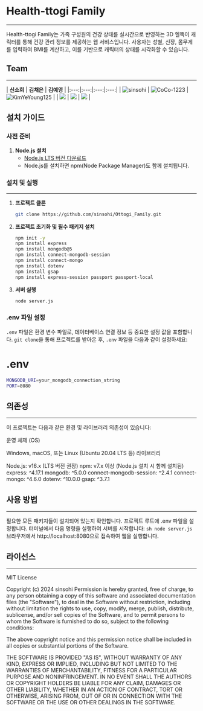 # Health-ttogi Family
---
Health-ttogi Family는 가족 구성원의 건강 상태를 실시간으로 반영하는 3D 헬뚝이 캐릭터를 통해 건강 관리 정보를 제공하는 웹 서비스입니다. 
사용자는 성별, 신장, 몸무게를 입력하여 BMI를 계산하고, 이를 기반으로 캐릭터의 상태를 시각화할 수 있습니다.

## Team
----
| **신소희** | **김채은** | **김예영** |
|:---:|:---:|:---:|:---:|
| ![sinsohi](https://github.com/sinsohi.png) | ![CoCo-1223](https://github.com/CoCo-1223.png) | ![KimYeYoung125](https://github.com/KimYeYoung125.png) |
| <a href="mailto:sinsohi4280@gmail.com"><img src="https://img.shields.io/badge/EMAIL-F0F0F0?style=flat-square&logo=Gmail&logoColor=orange&link=mailto:sinsohi4280@gmail.com"/></a> | <a href="mailto:kimco2104@naver.com"><img src="https://img.shields.io/badge/EMAIL-F0F0F0?style=flat-square&logo=Gmail&logoColor=orange&link=mailto:kimco2104@naver.com"/></a> | <a href="mailto:pindoll76@naver.com"><img src="https://img.shields.io/badge/EMAIL-F0F0F0?style=flat-square&logo=Gmail&logoColor=orange&=flat-square&logo=Gmail&logoColor=orange&link=mailto:pindoll76@naver.com"/></a> |


## 설치 가이드

### 사전 준비

1. **Node.js 설치**
    - [Node.js LTS 버전 다운로드](https://nodejs.org/)
    - Node.js를 설치하면 npm(Node Package Manager)도 함께 설치됩니다.

### 설치 및 실행
---
1. **프로젝트 클론**
    ```sh
    git clone https://github.com/sinsohi/Ottogi_Family.git
    ```

2. **프로젝트 초기화 및 필수 패키지 설치**
    ```sh
    npm init -y
    npm install express
    npm install mongodb@5
    npm install connect-mongodb-session
    npm install connect-mongo
    npm install dotenv
    npm install gsap
    npm install express-session passport passport-local
    ```

3. **서버 실행**
    ```sh
    node server.js
    ```

### .env 파일 설정

`.env` 파일은 환경 변수 파일로, 데이터베이스 연결 정보 등 중요한 설정 값을 포함합니다.
`git clone`을 통해 프로젝트를 받아온 후, `.env` 파일을 다음과 같이 설정하세요:

# .env
  ```sh
  MONGODB_URI=your_mongodb_connection_string
  PORT=8080
  ```

## 의존성
---
이 프로젝트는 다음과 같은 환경 및 라이브러리 의존성이 있습니다:

운영 체제 (OS)

Windows, macOS, 또는 Linux (Ubuntu 20.04 LTS 등)
라이브러리

Node.js: v16.x (LTS 버전 권장)
npm: v7.x 이상 (Node.js 설치 시 함께 설치됨)
express: ^4.17.1
mongodb: ^5.0.0
connect-mongodb-session: ^2.4.1
connect-mongo: ^4.6.0
dotenv: ^10.0.0
gsap: ^3.7.1


## 사용 방법
---
필요한 모든 패키지들이 설치되어 있는지 확인합니다.
프로젝트 루트에 .env 파일을 설정합니다.
터미널에서 다음 명령을 실행하여 서버를 시작합니다:
    ```sh
    node server.js
    ```
브라우저에서 http://localhost:8080으로 접속하여 웹을 실행합니다.

## 라이선스
---
MIT License

Copyright (c) 2024 sinsohi
Permission is hereby granted, free of charge, to any person obtaining a copy
of this software and associated documentation files (the "Software"), to deal
in the Software without restriction, including without limitation the rights
to use, copy, modify, merge, publish, distribute, sublicense, and/or sell
copies of the Software, and to permit persons to whom the Software is
furnished to do so, subject to the following conditions:

The above copyright notice and this permission notice shall be included in all
copies or substantial portions of the Software.

THE SOFTWARE IS PROVIDED "AS IS", WITHOUT WARRANTY OF ANY KIND, EXPRESS OR
IMPLIED, INCLUDING BUT NOT LIMITED TO THE WARRANTIES OF MERCHANTABILITY,
FITNESS FOR A PARTICULAR PURPOSE AND NONINFRINGEMENT. IN NO EVENT SHALL THE
AUTHORS OR COPYRIGHT HOLDERS BE LIABLE FOR ANY CLAIM, DAMAGES OR OTHER
LIABILITY, WHETHER IN AN ACTION OF CONTRACT, TORT OR OTHERWISE, ARISING FROM,
OUT OF OR IN CONNECTION WITH THE SOFTWARE OR THE USE OR OTHER DEALINGS IN THE
SOFTWARE.
